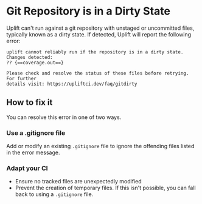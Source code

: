 # Git Repository is in a Dirty State

Uplift can't run against a git repository with unstaged or uncommitted files, typically known as a dirty state. If detected, Uplift will report the following error:

```text
uplift cannot reliably run if the repository is in a dirty state. Changes detected:
?? {==coverage.out==}

Please check and resolve the status of these files before retrying. For further
details visit: https://upliftci.dev/faq/gitdirty
```

## How to fix it

You can resolve this error in one of two ways.

### Use a .gitignore file

Add or modify an existing `.gitignore` file to ignore the offending files listed in the error message.

### Adapt your CI

- Ensure no tracked files are unexpectedly modified
- Prevent the creation of temporary files. If this isn't possible, you can fall back to using a `.gitignore` file.
